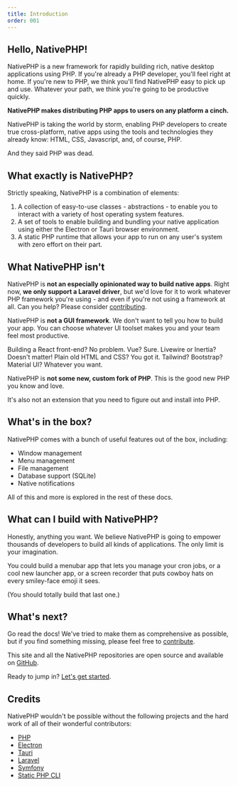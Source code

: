 ```yaml
---
title: Introduction
order: 001
---
```


## Hello, NativePHP!

NativePHP is a new framework for rapidly building rich, native desktop applications using PHP. If you're already a PHP
developer, you'll feel right at home. If you're new to PHP, we think you'll find NativePHP easy to pick up and use.
Whatever your path, we think you're going to be productive quickly.

**NativePHP makes distributing PHP apps to users on any platform a cinch.**

NativePHP is taking the world by storm, enabling PHP developers to create true cross-platform, native apps
using the tools and technologies they already know: HTML, CSS, Javascript, and, of course, PHP.

And they said PHP was dead.

## What exactly is NativePHP?

Strictly speaking, NativePHP is a combination of elements:

1. A collection of easy-to-use classes - abstractions - to enable you to interact with a variety of host operating
system features.
2. A set of tools to enable building and bundling your native application using either the Electron or Tauri browser
environment.
3. A static PHP runtime that allows your app to run on any user's system with zero effort on their part.

## What NativePHP isn't

NativePHP is **not an especially opinionated way to build native apps**. Right now, **we only support a Laravel driver**,
but we'd love for it to work whatever PHP framework you're using - and even if you're not using a framework at all.
Can you help? Please consider [contributing](https://github.com/NativePHP/laravel/blob/main/CONTRIBUTING.md).

NativePHP is **not a GUI framework**. We don't want to tell you how to build your app. You can choose whatever UI toolset
makes you and your team feel most productive.

Building a React front-end? No problem. Vue? Sure. Livewire or Inertia? Doesn't matter! Plain old HTML and CSS?
You got it. Tailwind? Bootstrap? Material UI? Whatever you want.

NativePHP is **not some new, custom fork of PHP**. This is the good new PHP you know and love.

It's also not an extension that you need to figure out and install into PHP.

## What's in the box?

NativePHP comes with a bunch of useful features out of the box, including:

- Window management
- Menu management
- File management
- Database support (SQLite)
- Native notifications

All of this and more is explored in the rest of these docs.

## What can I build with NativePHP?

Honestly, anything you want. We believe NativePHP is going to empower thousands of developers to build all kinds of
applications. The only limit is your imagination.

You could build a menubar app that lets you manage your cron jobs, or a cool new launcher app, or a screen recorder
that puts cowboy hats on every smiley-face emoji it sees.

(You should totally build that last one.)

## What's next?

Go read the docs! We've tried to make them as comprehensive as possible, but if you find something missing, please
feel free to [contribute](https://github.com/nativephp/nativephp.com).

This site and all the NativePHP repositories are open source and available on [GitHub](https://github.com/nativephp).

Ready to jump in? [Let's get started](installation).

## Credits

NativePHP wouldn't be possible without the following projects and the hard work of all of their wonderful contributors:

- [PHP](https://php.net)
- [Electron](https://electronjs.org)
- [Tauri](https://tauri.app)
- [Laravel](https://laravel.com)
- [Symfony](https://symfony.com)
- [Static PHP CLI](https://github.com/crazywhalecc/static-php-cli/)
